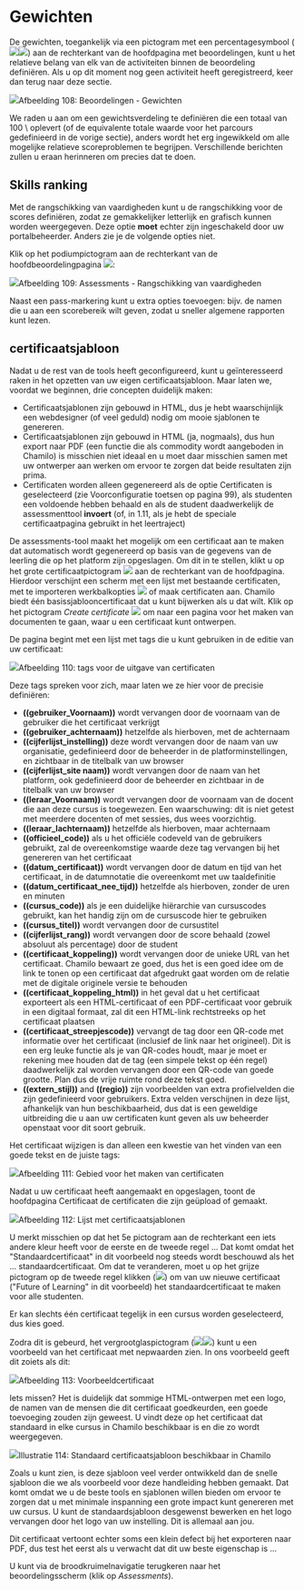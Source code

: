 # Gewichten

De gewichten, toegankelijk via een pictogram met een percentagesymbool \(![](../../.gitbook/assets/image4%20%283%29.svg)![](../../.gitbook/assets/image4%20%2810%29.png)\) aan de rechterkant van de hoofdpagina met beoordelingen, kunt u het relatieve belang van elk van de activiteiten binnen de beoordeling definiëren. Als u op dit moment nog geen activiteit heeft geregistreerd, keer dan terug naar deze sectie.

![](../../.gitbook/assets/images133%20%284%29.png)Afbeelding 108: Beoordelingen - Gewichten

We raden u aan om een gewichtsverdeling te definiëren die een totaal van 100 \ oplevert (of de equivalente totale waarde voor het parcours gedefinieerd in de vorige sectie\), anders wordt het erg ingewikkeld om alle mogelijke relatieve scoreproblemen te begrijpen. Verschillende berichten zullen u eraan herinneren om precies dat te doen.

## Skills ranking <a id="skills-ranking"></a>

Met de rangschikking van vaardigheden kunt u de rangschikking voor de scores definiëren, zodat ze gemakkelijker letterlijk en grafisch kunnen worden weergegeven. Deze optie **moet** echter zijn ingeschakeld door uw portalbeheerder. Anders zie je de volgende opties niet.

Klik op het podiumpictogram aan de rechterkant van de hoofdbeoordelingpagina ![](../../.gitbook/assets/graphics191%20%281%29.png):

![](../../.gitbook/assets/graphics195%20%281%29.png)Afbeelding 109: Assessments - Rangschikking van vaardigheden

Naast een pass-markering kunt u extra opties toevoegen: bijv. de namen die u aan een scorebereik wilt geven, zodat u sneller algemene rapporten kunt lezen.

## certificaatsjabloon <a id="certificate-template"></a>

Nadat u de rest van de tools heeft geconfigureerd, kunt u geïnteresseerd raken in het opzetten van uw eigen certificaatsjabloon. Maar laten we, voordat we beginnen, drie concepten duidelijk maken:

* Certificaatsjablonen zijn gebouwd in HTML, dus je hebt waarschijnlijk een webdesigner \(of veel geduld\) nodig om mooie sjablonen te genereren.
* Certificaatsjablonen zijn gebouwd in HTML \(ja, nogmaals\), dus hun export naar PDF \(een functie die als commodity wordt aangeboden in Chamilo\) is misschien niet ideaal en u moet daar misschien samen met uw ontwerper aan werken om ervoor te zorgen dat beide resultaten zijn prima.
* Certificaten worden alleen gegenereerd als de optie Certificaten is geselecteerd \(zie Voorconfiguratie toetsen op pagina 99\), als studenten een voldoende hebben behaald en als de student daadwerkelijk de assessmenttool **invoert** \(of, in 1.11, als je hebt de speciale certificaatpagina gebruikt in het leertraject\)

De assessments-tool maakt het mogelijk om een certificaat aan te maken dat automatisch wordt gegenereerd op basis van de gegevens van de leerling die op het platform zijn opgeslagen. Om dit in te stellen, klikt u op het grote certificaatpictogram ![](../../.gitbook/assets/graphics193%20%281%29.png) aan de rechterkant van de hoofdpagina. Hierdoor verschijnt een scherm met een lijst met bestaande certificaten, met te importeren werkbalkopties ![](../../.gitbook/assets/graphics194%20%281%29.png) of maak certificaten aan. Chamilo biedt één basissjablooncertificaat dat u kunt bijwerken als u dat wilt. Klik op het pictogram _Create certificate_ ![](../../.gitbook/assets/graphics196%20%281%29.png) om naar een pagina voor het maken van documenten te gaan, waar u een certificaat kunt ontwerpen.

De pagina begint met een lijst met tags die u kunt gebruiken in de editie van uw certificaat:

![](../../.gitbook/assets/image6%20%2810%29.png)Afbeelding 110: tags voor de uitgave van certificaten

Deze tags spreken voor zich, maar laten we ze hier voor de precisie definiëren:

* **\(\(gebruiker\_Voornaam\)\)** wordt vervangen door de voornaam van de gebruiker die het certificaat verkrijgt
* **\(\(gebruiker\_achternaam\)\)** hetzelfde als hierboven, met de achternaam
* **\(\(cijferlijst\_instelling\)\)** deze wordt vervangen door de naam van uw organisatie, gedefinieerd door de beheerder in de platforminstellingen, en zichtbaar in de titelbalk van uw browser
* **\(\(cijferlijst\_site naam\)\)** wordt vervangen door de naam van het platform, ook gedefinieerd door de beheerder en zichtbaar in de titelbalk van uw browser
* **\(\(leraar\_Voornaam\)\)** wordt vervangen door de voornaam van de docent die aan deze cursus is toegewezen. Een waarschuwing: dit is niet getest met meerdere docenten of met sessies, dus wees voorzichtig.
* **\(\(leraar\_lachternaam\)\)** hetzelfde als hierboven, maar achternaam
* **\(\(officieel\_code\)\)** als u het officiële codeveld van de gebruikers gebruikt, zal de overeenkomstige waarde deze tag vervangen bij het genereren van het certificaat
* **\(\(datum\_certificaat\)\)** wordt vervangen door de datum en tijd van het certificaat, in de datumnotatie die overeenkomt met uw taaldefinitie
* **\(\(datum\_certificaat\_nee\_tijd\)\)** hetzelfde als hierboven, zonder de uren en minuten
* **\(\(cursus\_code\)\)** als je een duidelijke hiërarchie van cursuscodes gebruikt, kan het handig zijn om de cursuscode hier te gebruiken
* **\(\(cursus\_titel\)\)** wordt vervangen door de cursustitel
* **\(\(cijferlijst\_rang\)\)** wordt vervangen door de score behaald \(zowel absoluut als percentage\) door de student
* **\(\(certificaat\_koppeling\)\)** wordt vervangen door de unieke URL van het certificaat. Chamilo bewaart ze goed, dus het is een goed idee om de link te tonen op een certificaat dat afgedrukt gaat worden om de relatie met de digitale originele versie te behouden
* **\(\(certificaat\_koppeling\_html\)\)** in het geval dat u het certificaat exporteert als een HTML-certificaat of een PDF-certificaat voor gebruik in een digitaal formaat, zal dit een HTML-link rechtstreeks op het certificaat plaatsen
* **\(\(certificaat\_streepjescode\)\)** vervangt de tag door een QR-code met informatie over het certificaat \(inclusief de link naar het origineel\). Dit is een erg leuke functie als je van QR-codes houdt, maar je moet er rekening mee houden dat de tag \(een simpele tekst op één regel\) daadwerkelijk zal worden vervangen door een QR-code van goede grootte. Plan dus de vrije ruimte rond deze tekst goed.
* **\(\(extern\_stijl\)\)** and **\(\(regio\)\)** zijn voorbeelden van extra profielvelden die zijn gedefinieerd voor gebruikers. Extra velden verschijnen in deze lijst, afhankelijk van hun beschikbaarheid, dus dat is een geweldige uitbreiding die u aan uw certificaten kunt geven als uw beheerder openstaat voor dit soort gebruik.

Het certificaat wijzigen is dan alleen een kwestie van het vinden van een goede tekst en de juiste tags:

![](../../.gitbook/assets/image7%20%2810%29.png)Afbeelding 111: Gebied voor het maken van certificaten

Nadat u uw certificaat heeft aangemaakt en opgeslagen, toont de hoofdpagina Certificaat de certificaten die zijn geüpload of gemaakt.

![](../../.gitbook/assets/image8%20%2810%29.png)Afbeelding 112: Lijst met certificaatsjablonen

U merkt misschien op dat het 5e pictogram aan de rechterkant een iets andere kleur heeft voor de eerste en de tweede regel ... Dat komt omdat het "Standaardcertificaat" in dit voorbeeld nog steeds wordt beschouwd als het ... standaardcertificaat. Om dat te veranderen, moet u op het grijze pictogram op de tweede regel klikken \(![](../../.gitbook/assets/graphics198%20%283%29.png)\) om van uw nieuwe certificaat \("Future of Learning" in dit voorbeeld\) het standaardcertificaat te maken voor alle studenten.

Er kan slechts één certificaat tegelijk in een cursus worden geselecteerd, dus kies goed.

Zodra dit is gebeurd, het vergrootglaspictogram \(![](../../.gitbook/assets/image9%20%281%29.svg)![](../../.gitbook/assets/image9%20%2810%29.png)\) kunt u een voorbeeld van het certificaat met nepwaarden zien. In ons voorbeeld geeft dit zoiets als dit:

![](../../.gitbook/assets/image10%20%287%29.png)Afbeelding 113: Voorbeeldcertificaat

Iets missen? Het is duidelijk dat sommige HTML-ontwerpen met een logo, de namen van de mensen die dit certificaat goedkeurden, een goede toevoeging zouden zijn geweest. U vindt deze op het certificaat dat standaard in elke cursus in Chamilo beschikbaar is en die zo wordt weergegeven.

![](../../.gitbook/assets/image11%20%2810%29.png)Illustratie 114: Standaard certificaatsjabloon beschikbaar in Chamilo

Zoals u kunt zien, is deze sjabloon veel verder ontwikkeld dan de snelle sjabloon die we als voorbeeld voor deze handleiding hebben gemaakt. Dat komt omdat we u de beste tools en sjablonen willen bieden om ervoor te zorgen dat u met minimale inspanning een grote impact kunt genereren met uw cursus. U kunt de standaardsjabloon desgewenst bewerken en het logo vervangen door het logo van uw instelling. Dit is allemaal aan jou.

Dit certificaat vertoont echter soms een klein defect bij het exporteren naar PDF, dus test het eerst als u verwacht dat dit uw beste eigenschap is ...

U kunt via de broodkruimelnavigatie terugkeren naar het beoordelingsscherm \(klik op _Assessments_\).

